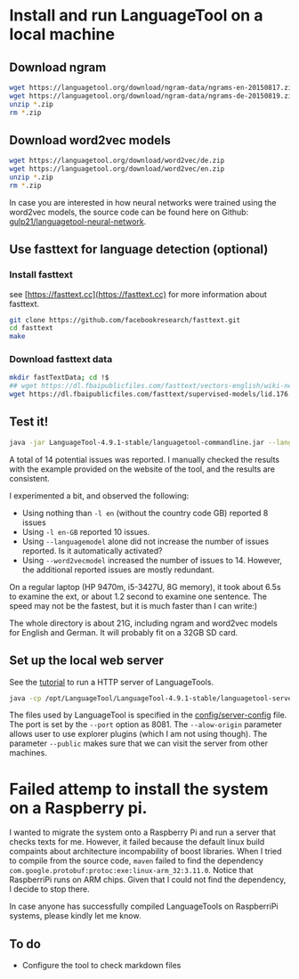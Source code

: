 Install and run LanguageTool on a local machine
===


## Download ngram

```bash
wget https://languagetool.org/download/ngram-data/ngrams-en-20150817.zip
wget https://languagetool.org/download/ngram-data/ngrams-de-20150819.zip
unzip *.zip
rm *.zip
```

## Download word2vec models

```bash
wget https://languagetool.org/download/word2vec/de.zip
wget https://languagetool.org/download/word2vec/en.zip
unzip *.zip
rm *.zip
```

In case you are interested in how neural networks were trained using the word2vec models, the source code can be found here on Github: [gulp21/languagetool-neural-network](https://fscs.hhu.de/languagetool/word2vec.tar.gz).

## Use fasttext for language detection (optional)

### Install fasttext

see [https://fasttext.cc](https://fasttext.cc) for more information about fasttext.

```bash
git clone https://github.com/facebookresearch/fasttext.git
cd fasttext
make
```

### Download fasttext data

```bash
mkdir fastTextData; cd !$
## wget https://dl.fbaipublicfiles.com/fasttext/vectors-english/wiki-news-300d-1M-subword.vec.zip
wget https://dl.fbaipublicfiles.com/fasttext/supervised-models/lid.176.bin
```

## Test it!

```bash
java -jar LanguageTool-4.9.1-stable/languagetool-commandline.jar --languagemodel ngram-data --word2vecmodel word2vec -l en-GB test.txt
```

A total of 14 potential issues was reported. I manually checked the results with the example provided on the website of the tool, and the results are consistent.

I experimented a bit, and observed the following:

* Using nothing than `-l en` (without the country code GB) reported 8 issues
* Using `-l en-GB` reported 10 issues.
* Using `--languagemodel` alone did not increase the number of issues reported. Is it automatically activated? 
* Using `--word2vecmodel` increased the number of issues to 14. However, the additional reported issues are mostly redundant.

On a regular laptop (HP 9470m, i5-3427U, 8G memory), it took about 6.5s to examine the ext, or about 1.2 second to examine one sentence. The speed may not be the fastest, but it is much faster than I can write:)

The whole directory is about 21G, including ngram and word2vec models for English and German. It will probably fit on a 32GB SD card.

## Set up the local web server

See the [tutorial](http://wiki.languagetool.org/http-server) to run a HTTP server of LanguageTools.

```bash
java -cp /opt/LanguageTool/LanguageTool-4.9.1-stable/languagetool-server.jar org.languagetool.server.HTTPServer --port 8081 --allow-origin "*" --public --config /opt/LanguageTool/config/server-config 
```

The files used by LanguageTool is specified in the [config/server-config](config/server-config) file. The port is set by the `--port` option as 8081. The `--alow-origin` parameter allows user to use explorer plugins (which I am not using though). The parameter `--public` makes sure that we can visit the server from other machines.

# Failed attemp to install the system on a Raspberry pi.

I wanted to migrate the system onto a Raspberry Pi and run a server that checks texts for me. However, it failed because the default linux build compaints about architecture incompability of boost libraries. When I tried to compile from the source code, `maven` failed to find the dependency `com.google.protobuf:protoc:exe:linux-arm_32:3.11.0`. Notice that RaspberriPi runs on ARM chips. Given that I could not find the dependency, I decide to stop there. 

In case anyone has successfully compiled LanguageTools on RaspberriPi systems, please kindly let me know.

## To do

* Configure the tool to check markdown files
